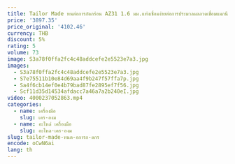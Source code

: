 ```yaml
---
title: Tailor Made ทนต่อการกัดกร่อน AZ31 1.6 มม.แท่งเชื่อมง่ายต่อการประมวลผลลวดเชื่อมแมกนีเซียมสําหรับวัสดุที่เป็นมิตรกับสิ่งแวดล้อม
price: '3897.35'
price_original: '4102.46'
currency: THB
discount: 5%
rating: 5
volume: 73
image: S3a78f0ffa2fc4c48addcefe2e5523e7a3.jpg
images:
  - S3a78f0ffa2fc4c48addcefe2e5523e7a3.jpg
  - S7e75511b10e84d69aa4f9b247f57ffa7p.jpg
  - Sa4f6cb14ef0e4b79bad87fe2895ef7f56.jpg
  - Scf11d35d14534afdacc7a46a7a2b240eI.jpg
video: 4000237052863.mp4
categories:
  - name: เครื่องมือ
    slug: เคร-องม
  - name: อะไหล่ เครื่องมือ
    slug: อะไหล-เคร-องม
slug: tailor-made-ทนต-อการก-ดกร
encode: oCwN6ai
lang: th
---
```

  